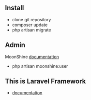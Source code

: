 ## Install
- clone git repository
- composer update
- php artisan migrate

## Admin
MoonShine [documentation](https://moonshine.cutcode.ru/)
- php artisan moonshine:user 

## This is Laravel Framework
- [documentation](https://laravel.com/docs/9.x)
